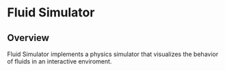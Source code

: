 # Fluid Simulator

[howler]: https://github.com/goldfire/howler.js/
[lf]: https://github.com/google/liquidfun

## Overview

Fluid Simulator implements a physics simulator that visualizes the behavior of fluids in an interactive enviroment.
